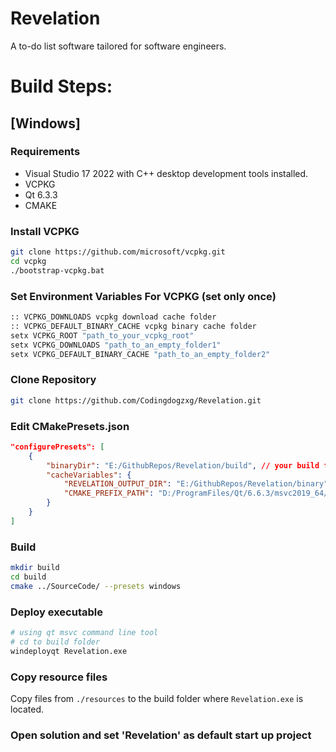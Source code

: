 # Revelation
A to-do list software tailored for software engineers.
# Build Steps:
## [Windows]
### Requirements
- Visual
 Studio 17 2022 with C++ desktop development tools installed.
- VCPKG
- Qt 6.3.3
- CMAKE

### Install VCPKG
```bash
git clone https://github.com/microsoft/vcpkg.git
cd vcpkg
./bootstrap-vcpkg.bat
```

### Set Environment Variables For VCPKG (set only once)
```bash
:: VCPKG_DOWNLOADS vcpkg download cache folder
:: VCPKG_DEFAULT_BINARY_CACHE vcpkg binary cache folder
setx VCPKG_ROOT "path_to_your_vcpkg_root"
setx VCPKG_DOWNLOADS "path_to_an_empty_folder1"
setx VCPKG_DEFAULT_BINARY_CACHE "path_to_an_empty_folder2"
```

### Clone Repository

```bash
git clone https://github.com/Codingdogzxg/Revelation.git
```

### Edit CMakePresets.json

```json
"configurePresets": [
    {
        "binaryDir": "E:/GithubRepos/Revelation/build", // your build folder
        "cacheVariables": {
            "REVELATION_OUTPUT_DIR": "E:/GithubRepos/Revelation/binary", // your binary folder
            "CMAKE_PREFIX_PATH": "D:/ProgramFiles/Qt/6.6.3/msvc2019_64/lib/cmake" // your qt cmake path
    	}
    }
]
```

### Build
```bash
mkdir build
cd build
cmake ../SourceCode/ --presets windows
```

### Deploy executable 

```bash
# using qt msvc command line tool
# cd to build folder
windeployqt Revelation.exe
```

### Copy resource files

Copy files from `./resources` to the build folder where `Revelation.exe` is located.

### Open solution and set 'Revelation' as default start up project
